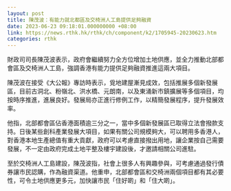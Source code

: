 ```yaml
---
layout: post
title: 陳茂波：有能力就北都區及交椅洲人工島提供足夠融資
date: 2023-06-23 09:18:01.000000000 +08:00
link: https://news.rthk.hk/rthk/ch/component/k2/1705945-20230623.htm
categories: rthk
---
```


財政司司長陳茂波表示，政府會繼續努力全方位增加土地供應，並全力推動北部都會區及交椅洲人工島，強調香港有能力提供足夠融資推進這兩大項目。

陳茂波在接受《大公報》專訪時表示，覓地建屋漸見成效，包括推展多個新發展區，目前古洞北、粉嶺北、洪水橋、元朗南，以及東涌新市鎮擴展等多個項目，均按時序推進，進展良好。發展局亦正進行修例工作，以精簡發展程序，提升發展效率。

他指，北部都會區佔香港面積逾三分之一，當中多個新發展區已取得立法會撥款支持。日後某些創科產業發展大項目，如果有關公司規模夠大，可以聘用多香港人，對香港本地生產總值有重大貢獻，政府可以考慮直接撥出用地，讓企業按自己需要發展，不一定由政府完成土地平整及樓宇建設後，才邀請相關公司進駐。

至於交椅洲人工島建設，陳茂波指，社會上很多人有興趣參與，可考慮通過發行債券讓市民認購，作為融資渠道。他重申，北部都會區和交椅洲兩個項目都有其必要性，可令土地供應更多元，加快讓市民「住好啲」和「住大啲」。
